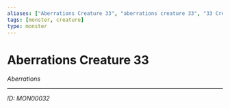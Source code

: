 ```yaml
---
aliases: ["Aberrations Creature 33", "aberrations creature 33", "33 Creature Aberrations"]
tags: [monster, creature]
type: monster
---
```


# Aberrations Creature 33

*Aberrations*

---
*ID: MON00032*